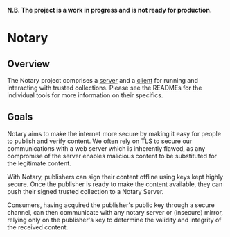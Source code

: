 **N.B. The project is a work in progress and is not ready for production.**

# Notary

## Overview

The Notary project comprises a [server](cmd/notary-server) and a [client](cmd/notary) for running and interacting
with trusted collections. Please see the READMEs for the individual tools for
more information on their specifics.

## Goals

Notary aims to make the internet more secure by making it easy for people to
publish and verify content. We often rely on TLS to secure our communications
with a web server which is inherently flawed, as any compromise of the server
enables malicious content to be substituted for the legitimate content.

With Notary, publishers can sign their content offline using keys kept highly
secure. Once the publisher is ready to make the content available, they can
push their signed trusted collection to a Notary Server.

Consumers, having acquired the publisher's public key through a secure channel,
can then communicate with any notary server or (insecure) mirror, relying
only on the publisher's key to determine the validity and integrity of the
received content.
